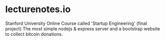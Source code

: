 # lecturenotes.io
Stanford University Online Course called 'Startup Engineering' (final project)
The most simple nodejs & express server and a bootstrap website to collect bitcoin donations.
